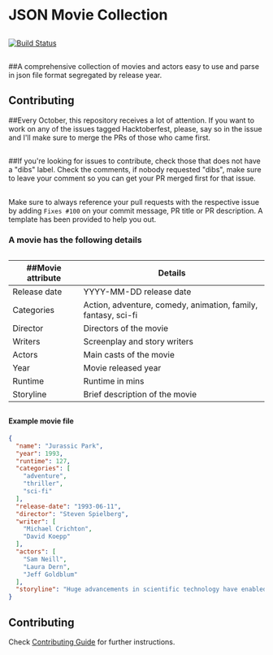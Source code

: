 # JSON Movie Collection
##
[![Build Status](https://travis-ci.org/jsonmc/jsonmc.svg?branch=master)](https://travis-ci.org/jsonmc/jsonmc)
##
##A comprehensive collection of movies and actors easy to use and parse in json file format segregated by release year.

## Contributing

##Every October, this repository receives a lot of attention. If you want to work on any of the issues tagged Hacktoberfest, please, say so in the issue and I'll make sure to merge the PRs of those who came first.
##
##If you're looking for issues to contribute, check those that does not have a "dibs" label. Check the comments, if nobody requested "dibs", make sure to leave your comment so you can get your PR merged first for that issue.
##
Make sure to always reference your pull requests with the respective issue by adding `Fixes #100` on your commit message, PR title or PR description. A template has been provided to help you out.

### A movie has the following details

##
##Movie attribute | Details
----------------|--------------
Release date | YYYY-MM-DD release date
Categories | Action, adventure, comedy, animation, family, fantasy, sci-fi
Director | Directors of the movie
Writers | Screenplay and story writers
Actors | Main casts of the movie
Year | Movie released year
Runtime | Runtime in mins
Storyline | Brief description of the movie

##
#### Example movie file

```json
{
  "name": "Jurassic Park",
  "year": 1993,
  "runtime": 127,
  "categories": [
    "adventure",
    "thriller",
    "sci-fi"
  ],
  "release-date": "1993-06-11",
  "director": "Steven Spielberg",
  "writer": [
    "Michael Crichton",
    "David Koepp"
  ],
  "actors": [
    "Sam Neill",
    "Laura Dern",
    "Jeff Goldblum"
  ],
  "storyline": "Huge advancements in scientific technology have enabled a mogul ... critical security systems are shut down and it now becomes a race for survival with dinosaurs roaming freely over the island."
}
```
## Contributing

Check [Contributing Guide](contributing.markdown) for further instructions.
